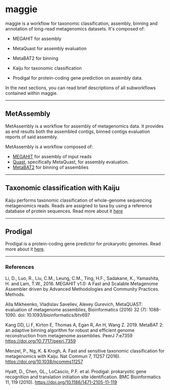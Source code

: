 # maggie

maggie is a workflow for taxonomic classification, assembly, binning
and annotation of long-read metagenomics datasets. It's composed of:

- MEGAHIT for assembly
- MetaQuast for assembly evaluation
- MetaBAT2 for binning

- Kaiju for taxonomic classification

- Prodigal for protein-coding gene prediction on assembly data.

In the next sections, you can read brief descriptions of
all subworkflows contained within maggie.

---

## MetAssembly

MetAssembly is a workflow for assembly of metagenomics data.
It provides as end results both the assembled contigs, binned contigs
evaluation reports of said assembly.

MetAssembly is a workflow composed of:

- [MEGAHIT](https://github.com/voutcn/megahit) for assembly of input reads
- [Quast](https://github.com/ablab/quast), specifically MetaQuast, for assembly evaluation.
- [MetaBAT2](https://bitbucket.org/berkeleylab/metabat/src/master/) for binning of assemblies

---

## Taxonomic classification with Kaiju

Kaiju performs taxonomic classification of
whole-genome sequencing metagenomics reads.
Reads are assigned to taxa by using a reference database
of protein sequences.
Read more about it [here](https://github.com/bioinformatics-centre/kaiju)

---

## Prodigal

Prodigal is a protein-coding gene predictor for prokaryotic genomes.
Read more about it [here](https://github.com/hyattpd/Prodigal).

---

### References

Li, D., Luo, R., Liu, C.M., Leung, C.M., Ting, H.F., Sadakane, K., Yamashita, H. and Lam, T.W., 2016. MEGAHIT v1.0: A Fast and Scalable Metagenome Assembler driven by Advanced Methodologies and Community Practices. Methods.

Alla Mikheenko, Vladislav Saveliev, Alexey Gurevich,
MetaQUAST: evaluation of metagenome assemblies,
Bioinformatics (2016) 32 (7): 1088-1090. doi: 10.1093/bioinformatics/btv697

Kang DD, Li F, Kirton E, Thomas A, Egan R, An H, Wang Z. 2019. MetaBAT 2: an
adaptive binning algorithm for robust and efficient genome reconstruction
from metagenome assemblies. PeerJ 7:e7359 https://doi.org/10.7717/peerj.7359

Menzel, P., Ng, K. & Krogh, A. Fast and sensitive taxonomic classification for
metagenomics with Kaiju. Nat Commun 7, 11257 (2016).
https://doi.org/10.1038/ncomms11257

Hyatt, D., Chen, GL., LoCascio, P.F. et al. Prodigal: prokaryotic gene recognition
and translation initiation site identification.
BMC Bioinformatics 11, 119 (2010). https://doi.org/10.1186/1471-2105-11-119
